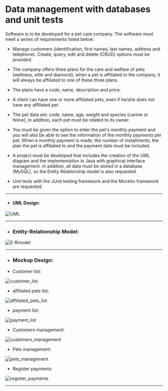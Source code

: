 # Data management with databases and unit tests

Software is to be developed for a pet care company. The software must meet a series of requirements listed below:

* Manage customers (identification, first names, last names, address and telephone). Create, query, edit and delete (CRUD) options must be provided.

* The company offers three plans for the care and welfare of pets (wellness, elite and diamond), when a pet is affiliated to the company, it will always be affiliated to one of these three plans.

* The plans have a code, name, description and price.

* A client can have one or more affiliated pets, even if he/she does not have any affiliated pet.

* The pet data are: code, name, age, weight and species (canine or feline), in addition, each pet must be related to its owner.

* You must be given the option to enter the pet's monthly payment and you will also be able to see the information of the monthly payments per pet. When a monthly payment is made, the number of installments, the plan the pet is affiliated to and the payment date must be included.

* A project must be developed that includes the creation of the UML diagram and the implementation in Java with graphical interface management. In addition, all data must be stored in a database (MySQL), so the Entity Relationship model is also requested.

- Unit tests with the JUnit testing framework and the Mockito framework are requested.

--------------------------------------------------------------------------------------------------------------------

- #### UML Design:

![UML](media/UML.png)

--------------------------------------------------------------------------------------------------------------------

- ### Entity-Relationship Model:

![E-Rmodel](media/E-Rmodel.png)

--------------------------------------------------------------------------------------------------------------------

- ### Mockup Design:

* Customer list:

![customer_list](media/customer_list.png)


* affiliated pets list:

![affiliated_pets_list](media/affiliated_pets_list.png)


* payment list:

![payment_list](media/payment_list.png)


* Customers management:

![customers_management](media/customers_management.png)


* Pets management:

![pets_management](media/pets_management.png)


* Register payments:

![register_payments](media/register_payments.png)

--------------------------------------------------------------------------------------------------------------------